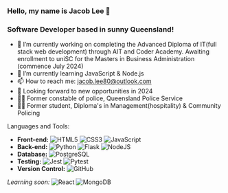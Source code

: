 ### Hello, my name is Jacob Lee 👋
### Software Developer based in sunny Queensland!


- 🔭 I’m currently working on completing the Advanced Diploma of IT(full stack web development) through AIT and Coder Academy. Awaiting enrollment to uniSC for the Masters in Business Administration (commence July 2024)
- 🌱 I’m currently learning JavaScript & Node.js
- 📫 How to reach me: jacob.lee80@outlook.com
- 👀 Looking forward to new opportunities in 2024
- 👮‍♂️ Former constable of police, Queensland Police Service
- 👨‍🎓 Former student, Diploma's in Management(hospitality) & Community Policing



Languages and Tools:
- **Front-end:** <img alt="HTML5" src="https://img.shields.io/badge/HTML5-181717?logo=html5&logoColor=white&labelColor=E34F26" /> <img alt="CSS3" src="https://img.shields.io/badge/CSS3-181717?logo=css3&logoColor=white&labelColor=1572B6" /> <img alt="JavaScript" src="https://img.shields.io/badge/JavaScript-323330?logo=javascript&logoColor=F7DF1E" />
- **Back-end:** <img alt="Python" src="https://img.shields.io/badge/Python-181717?logo=python&logoColor=white&labelColor=3776AB" /> <img alt="Flask" src="https://img.shields.io/badge/Flask-181717?logo=flask&logoColor=white" /> <img alt="NodeJS" src="https://img.shields.io/badge/NodeJS-181717?logo=nodedotjs&logoColor=white&labelColor=339933" />
- **Database:** <img alt="PostgreSQL" src="https://img.shields.io/badge/PostgreSQL-181717?logo=postgresql&logoColor=white&labelColor=4169E1" />
- **Testing:** <img alt="Jest" src="https://img.shields.io/badge/Jest-181717?logo=jest&logoColor=white&labelColor=C21325" /> <img alt="Pytest" src="https://img.shields.io/badge/Pytest-181717?logo=pytest&logoColor=white&labelColor=0A9EDC" />
- **Version Control:** <img alt="GitHub" src="https://img.shields.io/badge/Github-181717?logo=github&logoColor=white" />

*Learning soon:* <img alt="React" src="https://img.shields.io/badge/React-20232A?logo=react&logoColor=61DAFB" /> <img alt="MongoDB" src="https://img.shields.io/badge/MongoDB-181717?logo=mongodb&logoColor=white&labelColor=47A248" />
